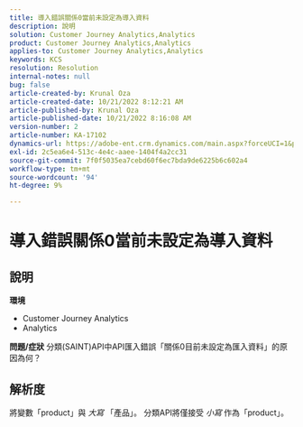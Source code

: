 ```yaml
---
title: 導入錯誤關係0當前未設定為導入資料
description: 說明
solution: Customer Journey Analytics,Analytics
product: Customer Journey Analytics,Analytics
applies-to: Customer Journey Analytics,Analytics
keywords: KCS
resolution: Resolution
internal-notes: null
bug: false
article-created-by: Krunal Oza
article-created-date: 10/21/2022 8:12:21 AM
article-published-by: Krunal Oza
article-published-date: 10/21/2022 8:16:08 AM
version-number: 2
article-number: KA-17102
dynamics-url: https://adobe-ent.crm.dynamics.com/main.aspx?forceUCI=1&pagetype=entityrecord&etn=knowledgearticle&id=18dd4612-1851-ed11-bba2-0022480867fb
exl-id: 2c5ea6e4-513c-4e4c-aaee-1404f4a2cc31
source-git-commit: 7f0f5035ea7cebd60f6ec7bda9de6225b6c602a4
workflow-type: tm+mt
source-wordcount: '94'
ht-degree: 9%

---
```


# 導入錯誤關係0當前未設定為導入資料

## 說明

<b>環境</b>
- Customer Journey Analytics
- Analytics



<b>問題/症狀</b>
分類(SAINT)API中API匯入錯誤「關係0目前未設定為匯入資料」的原因為何？


## 解析度


將變數「product」與 *大寫* 「產品」。 分類API將僅接受 *小寫* 作為「product」。
